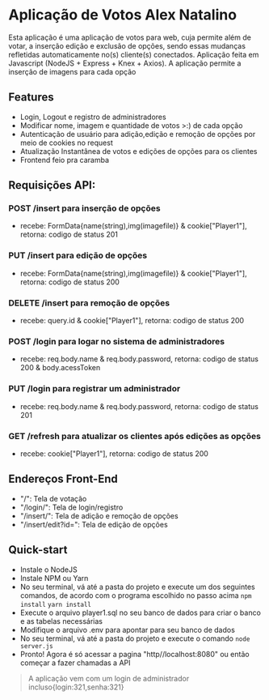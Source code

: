 # Aplicação de Votos Alex Natalino
Esta aplicação é uma aplicação de votos para web, cuja permite além de votar, a inserção edição e exclusão de opções, sendo essas mudanças refletidas automaticamente no(s) cliente(s) conectados. Aplicação feita em Javascript (NodeJS + Express + Knex + Axios). A aplicação permite a inserção de imagens para cada opção
## Features
- Login, Logout e registro de administradores
- Modificar nome, imagem e quantidade de votos >:) de cada opção
- Autenticação de usuário para adição,edição e remoção de opções por meio de cookies no request
- Atualização Instantânea de votos e edições de opções para os clientes
- Frontend feio pra caramba
## Requisições API:
### POST /insert para inserção de opções 
- recebe: FormData{name(string),img(imagefile)} & cookie["Player1"], retorna: codigo de status 201
### PUT /insert para edição de opções 
- recebe: FormData{name(string),img(imagefile)} & cookie["Player1"], retorna: codigo de status 200
### DELETE /insert para remoção de opções 
- recebe: query.id & cookie["Player1"], retorna: codigo de status 200
### POST /login para logar no sistema de administradores 
- recebe: req.body.name & req.body.password, retorna: codigo de status 200 & body.acessToken
### PUT /login para registrar um administrador
- recebe: req.body.name & req.body.password, retorna: codigo de status 201
### GET /refresh para atualizar os clientes após edições as opções
- recebe: cookie["Player1"], retorna: codigo de status 200
## Endereços Front-End
- "/": Tela de votação
- "/login/": Tela de login/registro
- "/insert/": Tela de adição e remoção de opções
- "/insert/edit?id=": Tela de edição de opções
## Quick-start
- Instale o NodeJS
- Instale NPM ou Yarn
- No seu terminal, vá até a pasta do projeto e execute um dos seguintes comandos, de acordo com o programa escolhido no passo acima
`npm install`
`yarn install`
- Execute o arquivo player1.sql no seu banco de dados para criar o banco e as tabelas necessárias
- Modifique o arquivo .env para apontar para seu banco de dados
- No seu terminal, vá até a pasta do projeto e execute o comando
`node server.js`
- Pronto! Agora é só acessar a pagina "http//localhost:8080" ou então começar a fazer chamadas a API
> A aplicação vem com um login de administrador incluso{login:321,senha:321}

